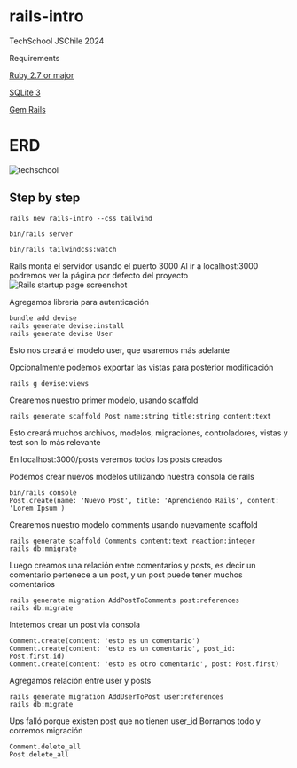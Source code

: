 # rails-intro
TechSchool JSChile 2024

Requirements

[Ruby 2.7 or major](https://www.ruby-lang.org/en/documentation/installation/)

[SQLite 3](https://www.sqlite.org/download.html)

[Gem Rails](https://guides.rubyonrails.org/getting_started.html)

# ERD

![techschool](https://github.com/meraioth/rails-intro/assets/11747949/abbe805d-f9fe-46af-b9d1-99828353fbe2)

## Step by step

    rails new rails-intro --css tailwind

    bin/rails server

    bin/rails tailwindcss:watch

Rails monta el servidor usando el puerto 3000
Al ir a localhost:3000 podremos ver la página por defecto del proyecto
![Rails startup page screenshot](https://guides.rubyonrails.org/images/getting_started/rails_welcome.png)

Agregamos librería para autenticación

    bundle add devise
    rails generate devise:install
    rails generate devise User
Esto nos creará el modelo user, que usaremos más adelante

Opcionalmente podemos exportar las vistas para posterior modificación

    rails g devise:views

Crearemos nuestro primer modelo, usando scaffold

    rails generate scaffold Post name:string title:string content:text

Esto creará muchos archivos, modelos, migraciones, controladores, vistas y test son lo más relevante

En localhost:3000/posts veremos todos los posts creados

Podemos crear nuevos modelos utilizando nuestra consola de rails

    bin/rails console
    Post.create(name: 'Nuevo Post', title: 'Aprendiendo Rails', content: 'Lorem Ipsum')

Crearemos nuestro modelo comments usando nuevamente scaffold

    rails generate scaffold Comments content:text reaction:integer
    rails db:mmigrate

Luego creamos una relación entre comentarios y posts, es decir un comentario pertenece a un post, y un post puede tener muchos comentarios

    rails generate migration AddPostToComments post:references
    rails db:migrate

Intetemos crear un post via consola

    Comment.create(content: 'esto es un comentario')
    Comment.create(content: 'esto es un comentario', post_id: Post.first.id)
    Comment.create(content: 'esto es otro comentario', post: Post.first)

Agregamos relación entre user y posts

    rails generate migration AddUserToPost user:references
    rails db:migrate

Ups falló porque existen post que no tienen user_id
Borramos todo y corremos migración

    Comment.delete_all
    Post.delete_all



